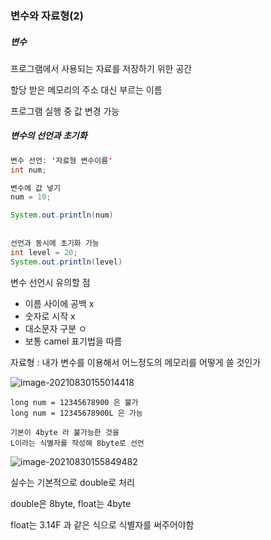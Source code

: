 ### 변수와 자료형(2)



##### 변수

프로그램에서 사용되는 자료를 저장하기 위한 공간

할당 받은 메모리의 주소 대신 부르는 이름

프로그램 실행 중 값 변경 가능



##### 변수의 선언과 초기화

```java
변수 선언: '자료형 변수이름'
int num; 

변수에 값 넣기
num = 10;

System.out.println(num)
    
    
선언과 동시에 초기화 가능
int level = 20;
System.out.println(level)
```



변수 선언시 유의할 점

- 이름 사이에 공백 x
- 숫자로 시작 x
- 대소문자 구분 ㅇ
- 보통 camel 표기법을 따름





자료형 : 내가 변수를 이용해서 어느정도의 메모리를 어떻게 쓸 것인가

![image-20210830155014418](C:\Users\multicampus\AppData\Roaming\Typora\typora-user-images\image-20210830155014418.png)



```
long num = 12345678900 은 불가
long num = 12345678900L 은 가능

기본이 4byte 라 불가능한 것을
L이라는 식별자를 작성해 8byte로 선언
```

![image-20210830155849482](C:\Users\multicampus\AppData\Roaming\Typora\typora-user-images\image-20210830155849482.png)







실수는 기본적으로 double로 처리

double은 8byte, float는 4byte

float는 3.14F 과 같은 식으로 식별자를 써주어야함



